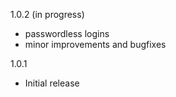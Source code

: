 1.0.2 (in progress)

- passwordless logins
- minor improvements and bugfixes

1.0.1

- Initial release